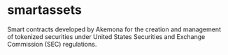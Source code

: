 # smartassets
Smart contracts developed by Akemona for the creation and management of tokenized securities under United States Securities and Exchange Commission (SEC) regulations.
